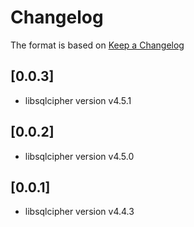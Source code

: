 # Changelog

The format is based on [Keep a Changelog](https://keepachangelog.com/en/1.0.0/)

## [0.0.3]

- libsqlcipher version v4.5.1

## [0.0.2]

- libsqlcipher version v4.5.0

## [0.0.1]

- libsqlcipher version v4.4.3

